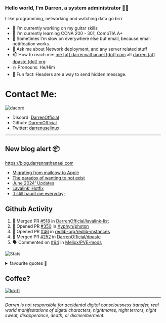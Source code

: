 ### Hello world, I'm Darren, a system administrator 👨‍💻
I like programming, networking and watching data go brrr


- 🔭 I’m currently working on my guitar skills
- 🌴 I’m currently learning CCNA 200 - 301, CompTIA A+ 
- 🚀 Sometimes I'm slow on everywhere else but email, because email notification works.
- 💬 Ask me about Network deployment, and any server related stuff 
- 📫 How to reach me: [me [at] darrennathanael [dot] com](mailto:me@darrennathanael.com) alt [darren [at] dpaste [dot] org](mailto:darren@dpaste.org)
- ⛄️ Pronouns: He/Him
- 🍪 Fun fact: Headers are a way to send hidden message.

# Contact Me:

![dacord](https://discord.c99.nl/widget/theme-4/508296903960821771.png)

- Discord: [DarrenOfficial](https://discord.darrennathanael.com)
- Github: [DarrenOfficial](https://github.com/DarrenOfficial)
- Twitter: [darrenuselinux](https://twitter.com/darrenuselinux)


---
## New blog alert 📦
https://blog.darrennathanael.com
<!-- BLOG-POST-LIST:START -->
- [Migrating from mailcow to Apple](https://blog.darrennathanael.com/posts/moohoo-mailcow-to-apple/)
- [The paradox of wanting to not exist](https://blog.darrennathanael.com/posts/paradox-of-death/)
- [June 2024&#39; Updates](https://blog.darrennathanael.com/posts/june-2024/)
- [Lavalink’ Hotfix](https://blog.darrennathanael.com/posts/lavalink-hotfix/)
- [It still haunt me everyday;](https://blog.darrennathanael.com/posts/it-still-haunt-me-everyday/)
<!-- BLOG-POST-LIST:END -->

## Github Activity
<!--START_SECTION:activity-->
1. 🎉 Merged PR [#518](https://github.com/DarrenOfficial/lavalink-list/pull/518) in [DarrenOfficial/lavalink-list](https://github.com/DarrenOfficial/lavalink-list)
2. 💪 Opened PR [#350](https://github.com/Xyphyn/photon/pull/350) in [Xyphyn/photon](https://github.com/Xyphyn/photon)
3. 💪 Opened PR [#46](https://github.com/redlib-org/redlib-instances/pull/46) in [redlib-org/redlib-instances](https://github.com/redlib-org/redlib-instances)
4. 🎉 Merged PR [#252](https://github.com/DarrenOfficial/dpaste/pull/252) in [DarrenOfficial/dpaste](https://github.com/DarrenOfficial/dpaste)
5. 🗣 Commented on [#64](https://github.com/Meliox/PVE-mods/issues/64#issuecomment-2205874757) in [Meliox/PVE-mods](https://github.com/Meliox/PVE-mods)
<!--END_SECTION:activity-->


![Stats](https://github-readme-stats.vercel.app/api?username=DarrenOfficial&layout=compact&hide_border=true&hide_title=true&count_private=true&include_all_commits=true&show_icons=true&bg_color=00000000&text_color=c3c6ce&icon_color=4e64f7)


<details>
<summary>favourite quotes 🍻</summary>
<br>
<i>"Always trust what others say or write without ever questioning them. Especially their code."</i> -Albert Einstein
<br><br>
  <i>"If she this easy, then she prolly got a diseasy"</i> -Dr Martin Luther King
  <br><br>
  <i>"If a woman is giving you what you want, it is deception."</i> -Sun Tzu, Art of War
</details>


## Coffee?

[![ko-fi](https://ko-fi.com/img/githubbutton_sm.svg)](https://ko-fi.com/R6R1311CB)

---

_Darren is not responsible for accidental digital consciousness transfer, real world manifestations of digital characters, nightmares, night terrors, night sweat, disapperance, death, or dismemberment._
